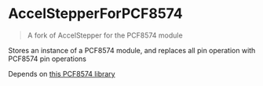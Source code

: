# AccelStepperForPCF8574
> A fork of AccelStepper for the PCF8574 module

Stores an instance of a PCF8574 module, and replaces all pin operation with PCF8574 pin operations

Depends on [this PCF8574 library](https://github.com/xreef/PCF8574_library) 
